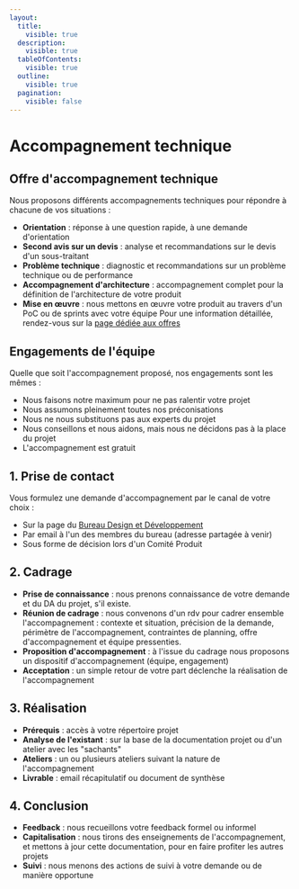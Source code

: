 ```yaml
---
layout:
  title:
    visible: true
  description:
    visible: true
  tableOfContents:
    visible: true
  outline:
    visible: true
  pagination:
    visible: false
---
```


# Accompagnement technique

## Offre d'accompagnement technique

Nous proposons différents accompagnements techniques pour répondre à chacune de vos situations :

* **Orientation** : réponse à une question rapide, à une demande d'orientation
* **Second avis sur un devis** : analyse et recommandations sur le devis d'un sous-traitant
* **Problème technique** : diagnostic et recommandations sur un problème technique ou de performance
* **Accompagnement d'architecture** : accompagnement complet pour la définition de l'architecture de votre produit
* **Mise en œuvre** : nous mettons en œuvre votre produit au travers d'un PoC ou de sprints avec votre équipe Pour une information détaillée, rendez-vous sur la [page dédiée aux offres](https://msociauxfr.sharepoint.com/teams/BureauDesignDev/SitePages/Technologie.aspx)

## Engagements de l'équipe

Quelle que soit l'accompagnement proposé, nos engagements sont les mêmes :

* Nous faisons notre maximum pour ne pas ralentir votre projet
* Nous assumons pleinement toutes nos préconisations
* Nous ne nous substituons pas aux experts du projet
* Nous conseillons et nous aidons, mais nous ne décidons pas à la place du projet
* L'accompagnement est gratuit

## 1. Prise de contact

Vous formulez une demande d'accompagnement par le canal de votre choix :

* Sur la page du [Bureau Design et Développement](https://msociauxfr.sharepoint.com/teams/BureauDesignDev/SitePages/AccueilDD.aspx)
* Par email à l'un des membres du bureau (adresse partagée à venir)
* Sous forme de décision lors d'un Comité Produit

## 2. Cadrage

* **Prise de connaissance** : nous prenons connaissance de votre demande et du DA du projet, s'il existe.
* **Réunion de cadrage** : nous convenons d'un rdv pour cadrer ensemble l'accompagnement : contexte et situation, précision de la demande, périmètre de l'accompagnement, contraintes de planning, offre d'accompagnement et équipe pressenties.
* **Proposition d'accompagnement** : à l'issue du cadrage nous proposons un dispositif d'accompagnement (équipe, engagement)
* **Acceptation** : un simple retour de votre part déclenche la réalisation de l'accompagnement

## 3. Réalisation

* **Prérequis** : accès à votre répertoire projet
* **Analyse de l'existant** : sur la base de la documentation projet ou d'un atelier avec les "sachants"
* **Ateliers** : un ou plusieurs ateliers suivant la nature de l'accompagnement
* **Livrable** : email récapitulatif ou document de synthèse

## 4. Conclusion

* **Feedback** : nous recueillons votre feedback formel ou informel
* **Capitalisation** : nous tirons des enseignements de l'accompagnement, et mettons à jour cette documentation, pour en faire profiter les autres projets
* **Suivi** : nous menons des actions de suivi à votre demande ou de manière opportune
